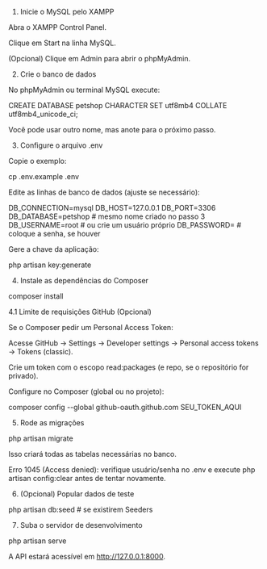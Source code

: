 1. Inicie o MySQL pelo XAMPP

Abra o XAMPP Control Panel.

Clique em Start na linha MySQL.

(Opcional) Clique em Admin para abrir o phpMyAdmin.

2. Crie o banco de dados

No phpMyAdmin ou terminal MySQL execute:

CREATE DATABASE petshop CHARACTER SET utf8mb4 COLLATE utf8mb4_unicode_ci;

Você pode usar outro nome, mas anote para o próximo passo.

3. Configure o arquivo .env

Copie o exemplo:

cp .env.example .env

Edite as linhas de banco de dados (ajuste se necessário):

DB_CONNECTION=mysql
DB_HOST=127.0.0.1
DB_PORT=3306
DB_DATABASE=petshop      # mesmo nome criado no passo 3
DB_USERNAME=root         # ou crie um usuário próprio
DB_PASSWORD=             # coloque a senha, se houver

Gere a chave da aplicação:

php artisan key:generate

4. Instale as dependências do Composer

composer install

4.1 Limite de requisições GitHub (Opcional)

Se o Composer pedir um Personal Access Token:

Acesse GitHub → Settings → Developer settings → Personal access tokens → Tokens (classic).

Crie um token com o escopo read:packages (e repo, se o repositório for privado).

Configure no Composer (global ou no projeto):

composer config --global github-oauth.github.com SEU_TOKEN_AQUI

5. Rode as migrações

php artisan migrate

Isso criará todas as tabelas necessárias no banco.

Erro 1045 (Access denied): verifique usuário/senha no .env e execute php artisan config:clear antes de tentar novamente.

6. (Opcional) Popular dados de teste

php artisan db:seed         # se existirem Seeders

7. Suba o servidor de desenvolvimento

php artisan serve

A API estará acessível em http://127.0.0.1:8000.